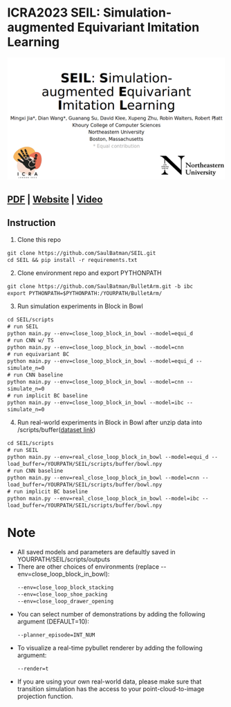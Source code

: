 # ICRA2023 SEIL: Simulation-augmented Equivariant Imitation Learning
 <img src="./img/icra.png" alt="drawing" width="900"/>
 
## [PDF](https://arxiv.org/pdf/2211.00194) | [Website](https://saulbatman.github.io/project/seil/) | [Video](https://www.youtube.com/watch?v=A9gJZWZO7Og&pp=ygUzc2ltdWxhdGlvbi1hdWdtZW50ZWQgZXF1aXZhcmlhbnQgaW1pdGF0aW9uIGxlYXJuaW5n)

## Instruction
1. Clone this repo
```
git clone https://github.com/SaulBatman/SEIL.git
cd SEIL && pip install -r requirements.txt
```
2. Clone environment repo and export PYTHONPATH
```
git clone https://github.com/SaulBatman/BulletArm.git -b ibc
export PYTHONPATH=$PYTHONPATH:/YOURPATH/BulletArm/
```
3. Run simulation experiments in Block in Bowl
```
cd SEIL/scripts
# run SEIL
python main.py --env=close_loop_block_in_bowl --model=equi_d
# run CNN w/ TS
python main.py --env=close_loop_block_in_bowl --model=cnn
# run equivariant BC
python main.py --env=close_loop_block_in_bowl --model=equi_d --simulate_n=0
# run CNN baseline
python main.py --env=close_loop_block_in_bowl --model=cnn --simulate_n=0
# run implicit BC baseline
python main.py --env=close_loop_block_in_bowl --model=ibc --simulate_n=0
```
4. Run real-world experiments in Block in Bowl after unzip data into /scripts/buffer([dataset link](https://drive.google.com/drive/folders/14Df4-aKpS9uG_I6Hqfmj7c5srFYtfC_r?usp=sharing))
```
cd SEIL/scripts
# run SEIL
python main.py --env=real_close_loop_block_in_bowl --model=equi_d --load_buffer=/YOURPATH/SEIL/scripts/buffer/bowl.npy
# run CNN baseline
python main.py --env=real_close_loop_block_in_bowl --model=cnn --load_buffer=/YOURPATH/SEIL/scripts/buffer/bowl.npy
# run implicit BC baseline
python main.py --env=real_close_loop_block_in_bowl --model=ibc --load_buffer=/YOURPATH/SEIL/scripts/buffer/bowl.npy
```
# Note
* All saved models and parameters are defaultly saved in YOURPATH/SEIL/scripts/outputs
* There are other choices of environments (replace --env=close_loop_block_in_bowl):
  ```
  --env=close_loop_block_stacking
  --env=close_loop_shoe_packing
  --env=close_loop_drawer_opening
  ```
* You can select number of demonstrations by adding the following argument (DEFAULT=10):
  ```
  --planner_episode=INT_NUM
  ```
* To visualize a real-time pybullet renderer by adding the following argument:
  ```
  --render=t
  ```
* If you are using your own real-world data, please make sure that transition simulation has the access to your point-cloud-to-image projection function. 
